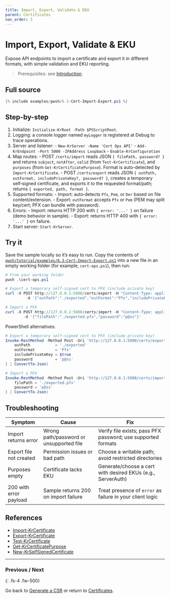 ```yaml
---
title: Import, Export, Validate & EKU
parent: Certificates
nav_order: 3
---
```


# Import, Export, Validate & EKU

Expose API endpoints to import a certificate and export it in different formats, with simple validation and EKU reporting.

> Prerequisites: see [Introduction][Introduction].

## Full source

```powershell
{% include examples/pwsh/6.3-Cert-Import-Export.ps1 %}
```

## Step-by-step

1. Initialize: `Initialize-KrRoot -Path $PSScriptRoot`.
2. Logging: a console logger named `myLogger` is registered at Debug to trace operations.
3. Server and listener:
        - `New-KrServer -Name 'Cert Ops API'`
        - `Add-KrEndpoint -Port 5000 -IPAddress Loopback`
        - `Enable-KrConfiguration`
4. Map routes:
         - POST `/certs/import` reads JSON `{ filePath, password? }` and returns
             `subject`, `notAfter`, `valid` (from `Test-KrCertificate`), and `purposes` (from `Get-KrCertificatePurpose`).
             Format is auto-detected by `Import-KrCertificate`.
         - POST `/certs/export` reads JSON `{ outPath, outFormat, includePrivateKey?, password? }`,
             creates a temporary self‑signed certificate, and exports it to the requested format/path;
             returns `{ exported, path, format }`.
5. Supported formats:
        - Import: auto‑detects `Pfx`, `Pem`, or `Der` based on file content/extension.
        - Export: `outFormat` accepts `Pfx` or `Pem` (PEM may split key/cert; PFX can bundle with password).
6. Errors:
        - Import: returns HTTP 200 with `{ error: '...' }` on failure (demo behavior in sample).
        - Export: returns HTTP 400 with `{ error: '...' }` on failure.
7. Start server: `Start-KrServer`.

## Try it

Save the sample locally so it’s easy to run. Copy the contents of
[`pwsh/tutorial/examples/6.3-Cert-Import-Export.ps1`](pwsh/tutorial/examples/6.3-Cert-Import-Export.ps1)
into a new file in an empty working folder (for example, `cert-ops.ps1`), then run:

```powershell
# From your working folder
pwsh .\cert-ops.ps1

# Export a temporary self-signed cert to PFX (include private key)
curl -X POST http://127.0.0.1:5000/certs/export -H "Content-Type: application/json" `
         -d '{"outPath":"./exported","outFormat":"Pfx","includePrivateKey":true,"password":"p@ss"}'

# Import a PFX
curl -X POST http://127.0.0.1:5000/certs/import -H "Content-Type: application/json" `
        -d '{"filePath":"./exported.pfx","password":"p@ss"}'
```

PowerShell alternatives:

```powershell
# Export a temporary self-signed cert to PFX (include private key)
Invoke-RestMethod -Method Post -Uri 'http://127.0.0.1:5000/certs/export' -ContentType 'application/json' -Body (@{
    outPath           = './exported'
    outFormat         = 'Pfx'
    includePrivateKey = $true
    password          = 'p@ss'
} | ConvertTo-Json)

# Import a PFX
Invoke-RestMethod -Method Post -Uri 'http://127.0.0.1:5000/certs/import' -ContentType 'application/json' -Body (@{
    filePath = './exported.pfx'
    password = 'p@ss'
} | ConvertTo-Json)
```

## Troubleshooting

| Symptom                 | Cause                                   | Fix                                                             |
|-------------------------|-----------------------------------------|-----------------------------------------------------------------|
| Import returns error    | Wrong path/password or unsupported file | Verify file exists; pass PFX password; use supported formats    |
| Export file not created | Permission issues or bad path           | Choose a writable path; avoid restricted directories            |
| Purposes empty          | Certificate lacks EKU                   | Generate/choose a cert with desired EKUs (e.g., ServerAuth)     |
| 200 with error payload  | Sample returns 200 on import failure    | Treat presence of `error` as failure in your client logic       |

## References

- [Import-KrCertificate][Import-KrCertificate]
- [Export-KrCertificate][Export-KrCertificate]
- [Test-KrCertificate][Test-KrCertificate]
- [Get-KrCertificatePurpose][Get-KrCertificatePurpose]
- [New-KrSelfSignedCertificate][New-KrSelfSignedCertificate]

---

### Previous / Next

{: .fs-4 .fw-500}

Go back to [Generate a CSR][Previous] or return to [Certificates][Next].

[Import-KrCertificate]: /pwsh/cmdlets/Import-KrCertificate
[Export-KrCertificate]: /pwsh/cmdlets/Export-KrCertificate
[Test-KrCertificate]: /pwsh/cmdlets/Test-KrCertificate
[Get-KrCertificatePurpose]: /pwsh/cmdlets/Get-KrCertificatePurpose
[New-KrSelfSignedCertificate]: /pwsh/cmdlets/New-KrSelfSignedCertificate
[Previous]: ./2.CSR
[Next]: ./index
[Introduction]: ../1.introduction/index#prerequisites
